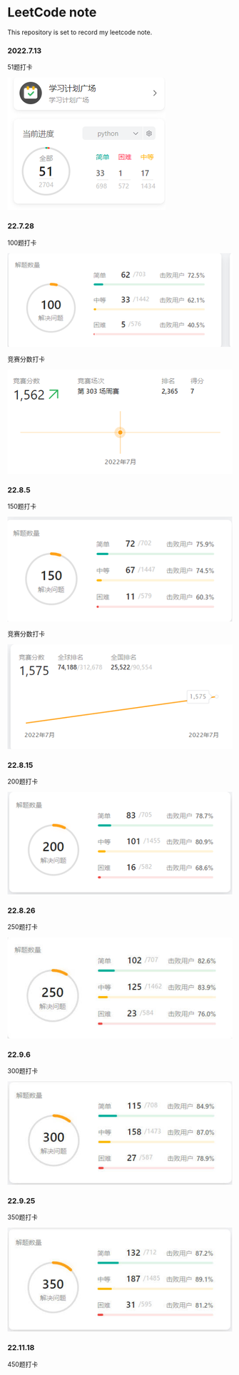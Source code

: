 # LeetCode note

This repository is set to record my leetcode note.

### 2022.7.13

51题打卡

 ![image-20220728223947144.png](https://github.com/M-Downey/LeetCodeNote/blob/master/assets/image-20220728223947144.png?raw=true)

### 22.7.28

100题打卡

 ![image-20220728224035449.png](https://github.com/M-Downey/LeetCodeNote/blob/master/assets/image-20220728224035449.png?raw=true)

竞赛分数打卡

 ![image-20220728224131458.png](https://github.com/M-Downey/LeetCodeNote/blob/master/assets/image-20220728224131458.png?raw=true)

### 22.8.5

150题打卡

 ![image-20220805231054436.png](https://github.com/M-Downey/LeetCodeNote/blob/master/assets/image-20220805231054436.png?raw=true)

竞赛分数打卡

 ![image-20220805231023177.png](https://github.com/M-Downey/LeetCodeNote/blob/master/assets/image-20220805231023177.png?raw=true)

### 22.8.15

200题打卡

 ![image-20220815143739826.png](https://github.com/M-Downey/LeetCodeNote/blob/master/assets/image-20220815143739826.png?raw=true)

### 22.8.26

250题打卡

 ![Snipaste_2022-08-26_21-12-40.jpg](https://github.com/M-Downey/LeetCodeNote/blob/master/assets/Snipaste_2022-08-26_21-12-40.jpg?raw=true)

### 22.9.6

300题打卡

 ![Snipaste_2022-09-06_11-03-23.jpg](https://github.com/M-Downey/LeetCodeNote/blob/master/assets/Snipaste_2022-09-06_11-03-23.jpg?raw=true)

### 22.9.25

350题打卡

 ![](https://github.com/M-Downey/LeetCodeNote/blob/master/assets/Snipaste_2022-09-25_15-24-26.jpg?raw=true)

### 22.11.18

450题打卡

